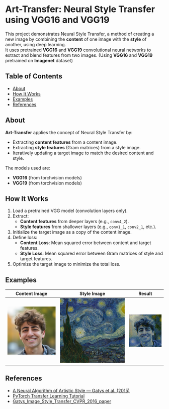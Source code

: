 # Art-Transfer: Neural Style Transfer using VGG16 and VGG19

This project demonstrates Neural Style Transfer, a method of creating a new image by combining the **content** of one image with the **style** of another, using deep learning.  
It uses pretrained **VGG16** and **VGG19** convolutional neural networks to extract and blend features from two images. (Using **VGG16** and **VGG19** pretrained on **Imagenet** dataset)


## Table of Contents

- [About](#about)
- [How It Works](#how-it-works)
- [Examples](#examples)
- [References](#references)


## About

**Art-Transfer** applies the concept of Neural Style Transfer by:

- Extracting **content features** from a content image.
- Extracting **style features** (Gram matrices) from a style image.
- Iteratively updating a target image to match the desired content and style.

The models used are:
- **VGG16** (from torchvision models)
- **VGG19** (from torchvision models)


## How It Works

1. Load a pretrained VGG model (convolution layers only).
2. Extract:
   - **Content features** from deeper layers (e.g., `conv4_2`).
   - **Style features** from shallower layers (e.g., `conv1_1`, `conv2_1`, etc.).
3. Initialize the target image as a copy of the content image.
4. Define loss:
   - **Content Loss**: Mean squared error between content and target features.
   - **Style Loss**: Mean squared error between Gram matrices of style and target features.
5. Optimize the target image to minimize the total loss.


## Examples

| Content Image | Style Image | Result |
|:-------------:|:-----------:|:------:|
| ![content](images/1.jpg) | ![style](images/8.jpg) | ![output](images/9.jpg) |

## References

- [A Neural Algorithm of Artistic Style — Gatys et al. (2015)](https://arxiv.org/abs/1508.06576)
- [PyTorch Transfer Learning Tutorial](https://pytorch.org/tutorials/beginner/transfer_learning_tutorial.html)
- [Gatys_Image_Style_Transfer_CVPR_2016_paper](https://www.cv-foundation.org/openaccess/content_cvpr_2016/papers/Gatys_Image_Style_Transfer_CVPR_2016_paper.pdf)
